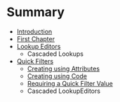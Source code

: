 # Summary

* [Introduction](README.md)
* [First Chapter](chapter1.md)
* [Lookup Editors](lookup-editors.md)
  * Cascaded Lookups
* [Quick Filters](quick-filters.md)
  * [Creating using Attributes](quick-filters/creating-using-attributes.md)
  * [Creating using Code](quick-filters/creating-using-code.md)
  * [Requiring a Quick Filter Value](quick-filters/require-lookupeditor-value.md)
  * Cascaded LookupEditors

